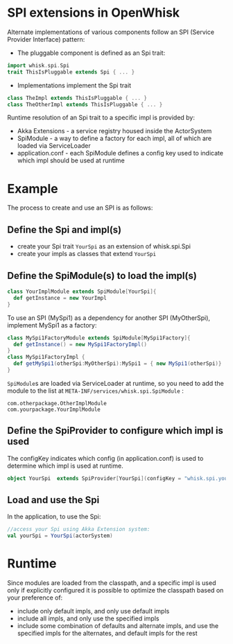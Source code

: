 # SPI extensions in OpenWhisk

Alternate implementations of various components follow an SPI (Service Provider Interface) pattern:
* The pluggable component is defined as an Spi trait:
```scala
import whisk.spi.Spi
trait ThisIsPluggable extends Spi { ... }
```
* Implementations implement the Spi trait
```scala
class TheImpl extends ThisIsPluggable { ... }
class TheOtherImpl extends ThisIsPluggable { ... }
```

Runtime resolution of an Spi trait to a specific impl is provided by:
* Akka Extensions - a service registry housed inside the ActorSystem
* SpiModule - a way to define a factory for each impl, all of which are loaded via ServiceLoader
* application.conf - each SpiModule defines a config key used to indicate which impl should be used at runtime

# Example

The process to create and use an SPI is as follows:

## Define the Spi and impl(s)

* create your Spi trait `YourSpi` as an extension of whisk.spi.Spi
* create your impls as classes that extend `YourSpi`

## Define the SpiModule(s) to load the impl(s)

```scala
class YourImplModule extends SpiModule[YourSpi]{
  def getInstance = new YourImpl
}
```

To use an SPI (MySpi1)  as a dependency for another SPI (MyOtherSpi), implement MySpi1 as a factory:
```scala
class MySpi1FactoryModule extends SpiModule[MySpi1Factory]{
  def getInstance() = new MySpi1FactoryImpl()
}
class MySpi1FactoryImpl {
  def getMySpi1(otherSpi:MyOtherSpi):MySpi1 = { new MySpi1(otherSpi)}
}

```

`SpiModule`s are loaded via ServiceLoader at runtime, so you need to add the module to the list at
`META-INF/services/whisk.spi.SpiModule` :
```text
com.otherpackage.OtherImplModule
com.yourpackage.YourImplModule
```

## Define the SpiProvider to configure which impl is used

The configKey indicates which config (in application.conf) is used to determine which impl is used at runtime.
```scala
object YourSpi  extends SpiProvider[YourSpi](configKey = "whisk.spi.yourspi.impl")
```

## Load and use the Spi

In the application, to use the Spi:
```scala
//access your Spi using Akka Extension system:
val yourSpi = YourSpi(actorSystem)

```


# Runtime

Since modules are loaded from the classpath, and a specific impl is used only if explicitly configured it is possible to optimize the classpath based on your preference of:
* include only default impls, and only use default impls
* include all impls, and only use the specified impls
* include some combination of defaults and alternate impls, and use the specified impls for the alternates, and default impls for the rest

